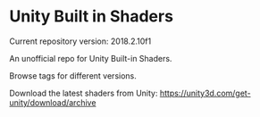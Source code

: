 # Unity Built in Shaders

Current repository version: 2018.2.10f1

An unofficial repo for Unity Built-in Shaders.

Browse tags for different versions.

Download the latest shaders from Unity:
https://unity3d.com/get-unity/download/archive
